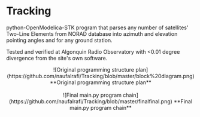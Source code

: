 # Tracking
python-OpenModelica-STK program that parses any number of satellites' Two-Line Elements from NORAD database into azimuth and elevation pointing angles and for any ground station. 

Tested and verified at Algonquin Radio Observatory with &lt;0.01 degree divergence from the site's own software.

<p align="center">
  ![Original programming structure plan](https://github.com/naufalrafi/Tracking/blob/master/block%20diagram.png)  
  **Original programming structure plan**
  <br><br>
  ![Final main.py program chain](https://github.com/naufalrafi/Tracking/blob/master/finalfinal.png)  
  **Final main.py program chain**
</p>
